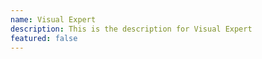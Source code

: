 ```yaml
---
name: Visual Expert
description: This is the description for Visual Expert
featured: false
---
```

